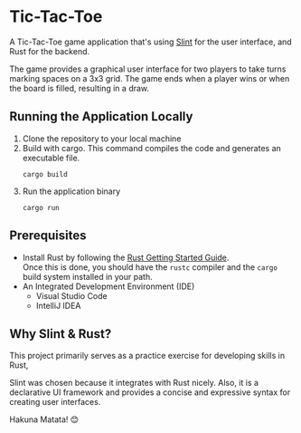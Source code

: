 # Tic-Tac-Toe

A Tic-Tac-Toe game application that's using [Slint](https://slint.rs) for the user interface, and Rust for the backend.

The game provides a graphical user interface for two players to take turns marking spaces on a 3x3 grid.
The game ends when a player wins or when the board is filled, resulting in a draw.

## Running the Application Locally

1. Clone the repository to your local machine
2. Build with cargo. This command compiles the code and generates an executable file.
    ```
    cargo build
    ```
3. Run the application binary
     ```
     cargo run
     ```

## Prerequisites

- Install Rust by following the [Rust Getting Started Guide](https://www.rust-lang.org/learn/get-started).  
  Once this is done, you should have the ```rustc``` compiler and the ```cargo``` build system installed in your path.
- An Integrated Development Environment (IDE)
    - Visual Studio Code
    - IntelliJ IDEA

## Why Slint & Rust?

This project primarily serves as a practice exercise for developing skills in Rust,

Slint was chosen because it integrates with Rust nicely.
Also, it is a declarative UI framework and provides a concise and expressive syntax for creating user interfaces.

Hakuna Matata! 😊
